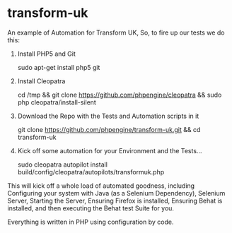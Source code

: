 transform-uk
============

An example of Automation for Transform UK, So, to fire up our tests we do this:

1. Install PHP5 and Git

   sudo apt-get install php5 git


2. Install Cleopatra

   cd /tmp && git clone https://github.com/phpengine/cleopatra && sudo php cleopatra/install-silent


3. Download the Repo with the Tests and Automation scripts in it

   git clone https://github.com/phpengine/transform-uk.git && cd transform-uk


4. Kick off some automation for your Environment and the Tests...

   sudo cleopatra autopilot install build/config/cleopatra/autopilots/transformuk.php


This will kick off a whole load of automated goodness, including Configuring your system with
Java (as a Selenium Dependency), Selenium Server, Starting the Server, Ensuring Firefox
is installed, Ensuring Behat is installed, and then executing the Behat test Suite for you.

Everything is written in PHP using configuration by code.
